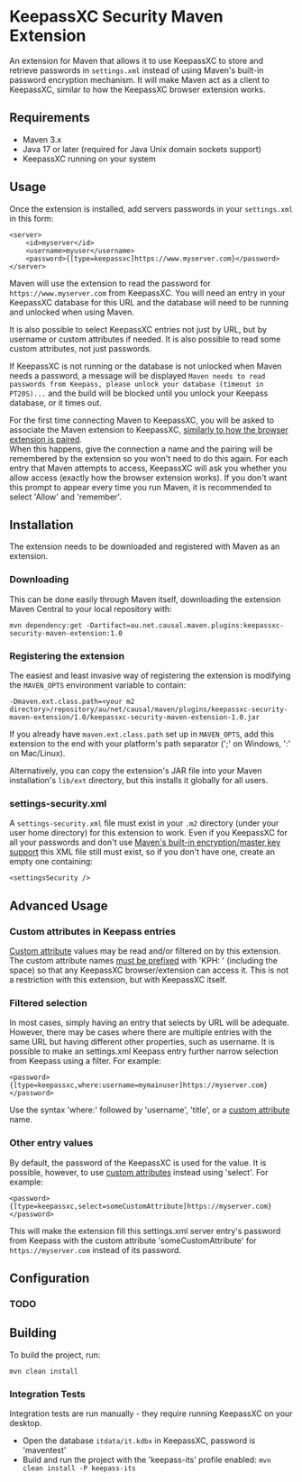 # KeepassXC Security Maven Extension

An extension for Maven that allows it to use KeepassXC to store and retrieve
passwords in `settings.xml` instead of using Maven's built-in password encryption 
mechanism.  It will make Maven act as a client to KeepassXC, similar to how the KeepassXC
browser extension works.

## Requirements

- Maven 3.x
- Java 17 or later (required for Java Unix domain sockets support)
- KeepassXC running on your system

## Usage

Once the extension is installed, add servers passwords in your `settings.xml` in this form:

```
<server>
    <id>myserver</id>
    <username>myuser</username>
    <password>{[type=keepassxc]https://www.myserver.com}</password>
</server>
```

Maven will use the extension to read the password for `https://www.myserver.com` from 
KeepassXC.  You will need an entry in your KeepassXC database for this URL and the database
will need to be running and unlocked when using Maven.

It is also possible to select KeepassXC entries not just by URL, but by username or custom
attributes if needed.  It is also possible to read some custom attributes, not just passwords.

If KeepassXC is not running or the database is not unlocked when Maven needs a password,
a message will be displayed 
`Maven needs to read passwords from Keepass, please unlock your database (timeout in PT20S)...`
and the build will be blocked until you unlock your Keepass database, or it times out.

For the first time connecting Maven to KeepassXC, you will be asked to associate the 
Maven extension to KeepassXC, 
[similarly to how the browser extension is paired](https://keepassxc.org/docs/KeePassXC_GettingStarted.html#_configure_keepassxc_browser).  
When this happens, give the connection a name and the pairing will be remembered by the
extension so you won't need to do this again.
For each entry that Maven attempts to access, KeepassXC will ask you whether you allow 
access (exactly how the browser extension works).  If you don't want this prompt to appear
every time you run Maven, it is recommended to select 'Allow' and 'remember'.  

## Installation

The extension needs to be downloaded and registered with Maven as an extension.

### Downloading

This can be done easily through Maven itself, downloading the extension Maven Central to your
local repository with:

```
mvn dependency:get -Dartifact=au.net.causal.maven.plugins:keepassxc-security-maven-extension:1.0
```

### Registering the extension

The easiest and least invasive way of registering the extension is modifying the `MAVEN_OPTS`
environment variable to contain:

```
-Dmaven.ext.class.path=<your m2 directory>/repository/au/net/causal/maven/plugins/keepassxc-security-maven-extension/1.0/keepassxc-security-maven-extension-1.0.jar
```

If you already have `maven.ext.class.path` set up in `MAVEN_OPTS`, add this extension to the end with
your platform's path separator (';' on Windows, ':' on Mac/Linux).

Alternatively, you can copy the extension's JAR file into your Maven installation's `lib/ext` directory,
but this installs it globally for all users.

### settings-security.xml

A `settings-security.xml` file must exist in your `.m2` directory (under your user home directory) for this extension to work.
Even if you KeepassXC for all your passwords and don't use 
[Maven's built-in encryption/master key support](https://maven.apache.org/guides/mini/guide-encryption.html)
this XML file still must exist, so if you don't have one, create an empty one containing:

```
<settingsSecurity />
```

## Advanced Usage

### Custom attributes in Keepass entries

[Custom attribute](https://keepassxc.org/docs/KeePassXC_UserGuide.html#_additional_attributes) 
values may be read and/or filtered on by this extension.  The custom attribute names 
[must be prefixed](https://keepassxc.org/docs/#faq-browser-string-fields) 
with 'KPH: ' (including the space) so that any KeepassXC browser/extension can access it.
This is not a restriction with this extension, but with KeepassXC itself.

### Filtered selection

In most cases, simply having an entry that selects by URL will be adequate.  However, 
there may be cases where there are multiple entries with the same URL but having different
other properties, such as username.  It is possible to make an settings.xml Keepass entry
further narrow selection from Keepass using a filter.  For example:

```
<password>{[type=keepassxc,where:username=mymainuser]https://myserver.com}</password>
```

Use the syntax 'where:' followed by 'username', 'title', or a 
[custom attribute](https://keepassxc.org/docs/KeePassXC_UserGuide.html#_additional_attributes)
name.

### Other entry values

By default, the password of the KeepassXC is used for the value.  It is possible, however,
to use [custom attributes](https://keepassxc.org/docs/KeePassXC_UserGuide.html#_additional_attributes) 
instead using 'select'.  For example:

```
<password>{[type=keepassxc,select=someCustomAttribute]https://myserver.com}</password>
```

This will make the extension fill this settings.xml server entry's password from Keepass with the
custom attribute 'someCustomAttribute' for `https://myserver.com` instead of its password.

## Configuration

### TODO

## Building

To build the project, run:

```
mvn clean install
```

### Integration Tests

Integration tests are run manually - they require running KeepassXC on your desktop.

- Open the database `itdata/it.kdbx` in KeepassXC, password is 'maventest'
- Build and run the project with the 'keepass-its' profile enabled: `mvn clean install -P keepass-its`
